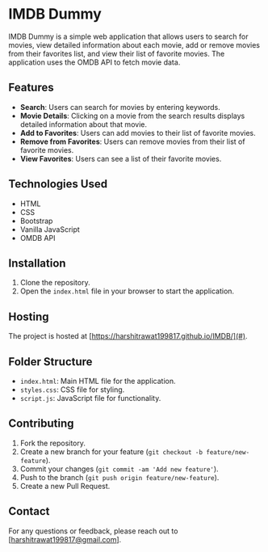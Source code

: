 # IMDB Dummy

IMDB Dummy is a simple web application that allows users to search for movies, view detailed information about each movie, add or remove movies from their favorites list, and view their list of favorite movies. The application uses the OMDB API to fetch movie data.

## Features

- **Search**: Users can search for movies by entering keywords.
- **Movie Details**: Clicking on a movie from the search results displays detailed information about that movie.
- **Add to Favorites**: Users can add movies to their list of favorite movies.
- **Remove from Favorites**: Users can remove movies from their list of favorite movies.
- **View Favorites**: Users can see a list of their favorite movies.

## Technologies Used

- HTML
- CSS
- Bootstrap
- Vanilla JavaScript
- OMDB API

## Installation

1. Clone the repository.
2. Open the `index.html` file in your browser to start the application.

## Hosting

The project is hosted at [https://harshitrawat199817.github.io/IMDB/](#).

## Folder Structure

- `index.html`: Main HTML file for the application.
- `styles.css`: CSS file for styling.
- `script.js`: JavaScript file for functionality.

## Contributing

1. Fork the repository.
2. Create a new branch for your feature (`git checkout -b feature/new-feature`).
3. Commit your changes (`git commit -am 'Add new feature'`).
4. Push to the branch (`git push origin feature/new-feature`).
5. Create a new Pull Request.

## Contact

For any questions or feedback, please reach out to [harshitrawat199817@gmail.com].
